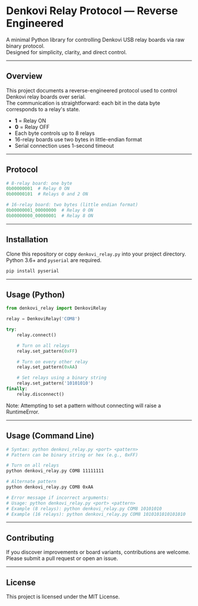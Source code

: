 # Denkovi Relay Protocol — Reverse Engineered

A minimal Python library for controlling Denkovi USB relay boards via raw binary protocol.  
Designed for simplicity, clarity, and direct control.

---

## Overview

This project documents a reverse-engineered protocol used to control Denkovi relay boards over serial.  
The communication is straightforward: each bit in the data byte corresponds to a relay's state.

- **1** = Relay ON  
- **0** = Relay OFF  
- Each byte controls up to 8 relays  
- 16-relay boards use two bytes in little-endian format
- Serial connection uses 1-second timeout

---

## Protocol

```python
# 8-relay board: one byte
0b00000001  # Relay 0 ON
0b00000101  # Relays 0 and 2 ON

# 16-relay board: two bytes (little endian format)
0b00000001_00000000  # Relay 0 ON
0b00000000_00000001  # Relay 8 ON
```

---

## Installation

Clone this repository or copy `denkovi_relay.py` into your project directory.  
Python 3.6+ and `pyserial` are required.

```bash
pip install pyserial
```

---

## Usage (Python)

```python
from denkovi_relay import DenkoviRelay

relay = DenkoviRelay('COM8')

try:
    relay.connect()

    # Turn on all relays
    relay.set_pattern(0xFF)

    # Turn on every other relay
    relay.set_pattern(0xAA)

    # Set relays using a binary string
    relay.set_pattern('10101010')
finally:
    relay.disconnect()
```

Note: Attempting to set a pattern without connecting will raise a RuntimeError.

---

## Usage (Command Line)

```bash
# Syntax: python denkovi_relay.py <port> <pattern>
# Pattern can be binary string or hex (e.g., 0xFF)

# Turn on all relays
python denkovi_relay.py COM8 11111111

# Alternate pattern
python denkovi_relay.py COM8 0xAA

# Error message if incorrect arguments:
# Usage: python denkovi_relay.py <port> <pattern>
# Example (8 relays): python denkovi_relay.py COM8 10101010
# Example (16 relays): python denkovi_relay.py COM8 1010101010101010
```

---

## Contributing

If you discover improvements or board variants, contributions are welcome.  
Please submit a pull request or open an issue.

---

## License

This project is licensed under the MIT License.

